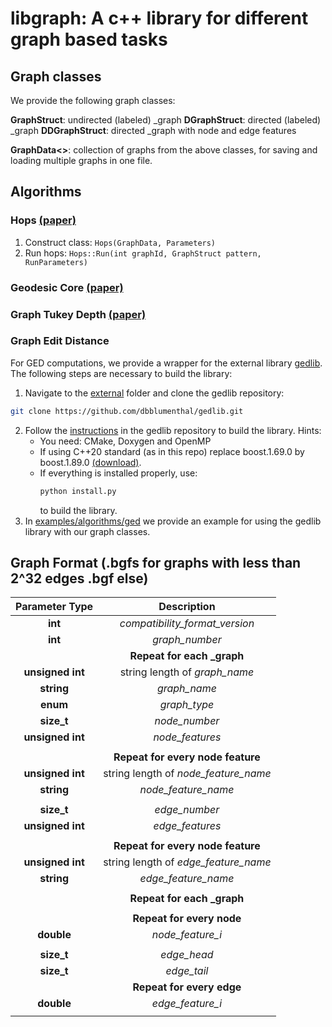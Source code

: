 # libgraph: A c++ library for different graph based tasks

## Graph classes

We provide the following graph classes:

**GraphStruct**: undirected (labeled) _graph
**DGraphStruct**: directed (labeled) _graph
**DDGraphStruct**: directed _graph with node and edge features

**GraphData<<T>>**: collection of graphs from the above classes, for saving and loading multiple graphs in one file.

## Algorithms

### Hops [(paper)](https://dl.acm.org/doi/10.1145/3394486.3403180)
1. Construct class: ```Hops(GraphData, Parameters)```
2. Run hops: ```Hops::Run(int graphId, GraphStruct pattern, RunParameters)```

### Geodesic Core [(paper)](https://arxiv.org/abs/2206.07350)

### Graph Tukey Depth [(paper)](https://ceur-ws.org/Vol-3341/KDML-LWDA_2022_CRC_705.pdf)

### Graph Edit Distance
For GED computations, we provide a wrapper for the external library [gedlib](https://github.com/dbblumenthal/gedlib).
The following steps are necessary to build the library:

1. Navigate to the [external](external) folder and clone the gedlib repository:
```bash
git clone https://github.com/dbblumenthal/gedlib.git
```
2. Follow the [instructions](https://github.com/dbblumenthal/gedlib/blob/master/README.md) in the gedlib repository to build the library.
   Hints:
    - You need: CMake, Doxygen and OpenMP
    - If using C++20 standard (as in this repo) replace boost.1.69.0 by boost.1.89.0 [(download)](https://archives.boost.io/release/1.89.0/source/boost_1_89_0.tar.gz).
    - If everything is installed properly, use:
      ```bash
      python install.py
      ``` 
      to build the library.
3. In [examples/algorithms/ged](examples/algorithms/ged) we provide an example for using the gedlib library with our graph classes.




## Graph Format (.bgfs for graphs with less than 2^32 edges .bgf else)

|  Parameter Type  |             Description              |
|:----------------:|:------------------------------------:|
|     **int**      |    *compatibility_format_version*    |
|     **int**      |            *graph_number*            |
|                  |      **Repeat for each _graph**       |
| **unsigned int** |    string length of *graph_name*     |
|    **string**    |             *graph_name*             |
|     **enum**     |             *graph_type*             |
|    **size_t**    |            *node_number*             |
| **unsigned int** |           *node_features*            |
|                  |                                      |
|                  |  **Repeat for every node feature**   |
| **unsigned int** | string length of *node_feature_name* |
|    **string**    |         *node_feature_name*          |
|                  |                                      |
|    **size_t**    |            *edge_number*             |
| **unsigned int** |           *edge_features*            |
|                  |                                      |
|                  |  **Repeat for every node feature**   |
| **unsigned int** | string length of *edge_feature_name* |
|    **string**    |         *edge_feature_name*          |
|                  |                                      |
|                  |      **Repeat for each _graph**       |
|                  |                                      |
|                  |      **Repeat for every node**       |
|    **double**    |           *node_feature_i*           |
|                  |                                      |
|    **size_t**    |             *edge_head*              |
|    **size_t**    |             *edge_tail*              |
|                  |      **Repeat for every edge**       |
|    **double**    |           *edge_feature_i*           |
|                  |                                      |






